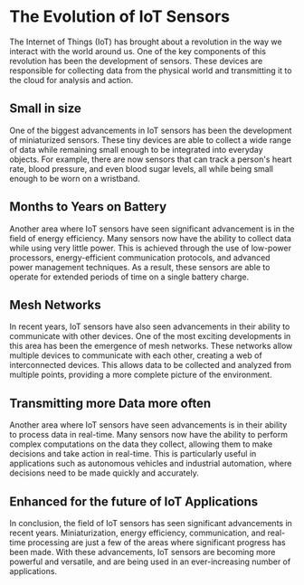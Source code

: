 # The Evolution of IoT Sensors

The Internet of Things (IoT) has brought about a revolution in the way we interact with the world around us. One of the key components of this revolution has been the development of sensors. These devices are responsible for collecting data from the physical world and transmitting it to the cloud for analysis and action. 

## Small in size
One of the biggest advancements in IoT sensors has been the development of miniaturized sensors. These tiny devices are able to collect a wide range of data while remaining small enough to be integrated into everyday objects. For example, there are now sensors that can track a person's heart rate, blood pressure, and even blood sugar levels, all while being small enough to be worn on a wristband.

## Months to Years on Battery
Another area where IoT sensors have seen significant advancement is in the field of energy efficiency. Many sensors now have the ability to collect data while using very little power. This is achieved through the use of low-power processors, energy-efficient communication protocols, and advanced power management techniques. As a result, these sensors are able to operate for extended periods of time on a single battery charge.

## Mesh Networks
In recent years, IoT sensors have also seen advancements in their ability to communicate with other devices. One of the most exciting developments in this area has been the emergence of mesh networks. These networks allow multiple devices to communicate with each other, creating a web of interconnected devices. This allows data to be collected and analyzed from multiple points, providing a more complete picture of the environment.

## Transmitting more Data more often
Another area where IoT sensors have seen advancements is in their ability to process data in real-time. Many sensors now have the ability to perform complex computations on the data they collect, allowing them to make decisions and take action in real-time. This is particularly useful in applications such as autonomous vehicles and industrial automation, where decisions need to be made quickly and accurately.

## Enhanced for the future of IoT Applications
In conclusion, the field of IoT sensors has seen significant advancements in recent years. Miniaturization, energy efficiency, communication, and real-time processing are just a few of the areas where significant progress has been made. With these advancements, IoT sensors are becoming more powerful and versatile, and are being used in an ever-increasing number of applications. 
 
